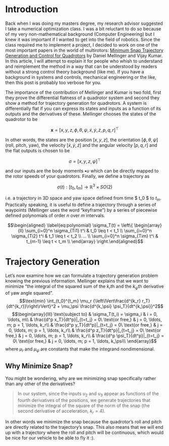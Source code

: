 Introduction
============

Back when I was doing my masters degree, my research advisor suggested I
take a numerical optimization class. I was a bit reluctant to do so
because of my very non-mathematical background (Computer Engineering)
but I knew it was important if I wanted to get into the field of
robotics. Since the class required me to implement a project, I decided
to work on one of the most important papers in the world of multirotors:
[Minimum Snap Trajectory Generation and Control for
Quadrotors](https://ieeexplore.ieee.org/document/5980409/) by Daniel
Mellinger and Vijay Kumar. In this article, I will attempt to explain it
for people who whish to understand and reimplement the method in a way
that can be understood by readers without a strong control theory
background (like me). If you have a background in systems and controls,
mechanical engineering or the like, then this post is probably too
verbose for you.

The importance of the contribution of Mellinger and Kumar is two fold,
first they prove the differential flatness of a quadrotor system and
second they show a method for trajectory generation for quadrotors. A
system is differentially flat if you can express its states and inputs
as a function of its outputs and the derivatives of these. Mellinger
chooses the states of the quadrotor to be

$$\mathbf{x} = [ x, y, z, \phi, \theta, \psi, \dot{x}, \dot{y}, \dot{z}, p, q, r]^\top$$

In other words, the states are the position $[x, y, z]$, the orientation
$[\phi, \theta, \psi]$ (roll, pitch, yaw), the velocity
$[\dot{x}, \dot{y}, \dot{z}]$ and the angular velocity $[p, q, r]$ and
the flat outputs is chosen to be

$$\sigma = [x, y, z, \psi]^\top$$

and our inputs are the body moments $\mathbf{•}{u}$ which can be
directly mapped to the rotor speeds of your quadrotors. Finally, we
define a trajectory as

$$\sigma (t) : [t_0, t_m] \rightarrow  \mathbb{R}^3 \times SO(2)$$

i.e. a trajectory in 3D space and yaw space defined from time $ t_0 $ to
$t_m$. Practically speaking, it is useful to define a trajectory through
a series of waypoints (Mellinger uses the word “keyframe”) by a series
of piecewise defined polynomials of order $n$ over $m$ intervals.

$$\begin{aligned}
\label{eq:polynomial}
\sigma_T(t) =
\left\{
    \begin{array}{ll}
        \sum_{i=0}^n \sigma_{Ti1} t^i  & t_0 \leq t < t_1 \\
        \sum_{i=0}^n \sigma_{Ti2} t^i  & t_1 \leq t < t_2 \\
        ... \\
        \sum_{i=0}^n \sigma_{Tim} t^i  & t_{m-1} \leq t < t_m \\
    \end{array}
\right.\end{aligned}$$

Trajectory Generation
=====================

Let’s now examine how we can formulate a trajectory generation problem
knowing the previous information. Mellinger explains that we want to
minimize “the integral of the squared sum of the $k_r$th and the
$k_\psi$th derivative of yaw angle squared”.
$$\text{min} \int_{t_0}^{t_m} \mu_r {\left\lVert\frac{d^{k_r} r_T}{dt^{k_r}}\right\rVert}^2 + \mu_\psi \frac{d^{k_\psi} \psi_T}{dt^{k_\psi}}^2$$
$$\begin{array}{lll}
        \text{subject to} & \sigma_T(t_i) = \sigma_i & i = 0, \ldots, m\\
        & \frac{d^p x_T}{dt^p}|_{t=t_j} = 0\ \text{or free,} & j = 0, \ldots, m; p = 1, \ldots, k_r\\
        & \frac{d^p y_T}{dt^p}|_{t=t_j} = 0\ \text{or free,} & j = 0, \ldots, m; p = 1, \ldots, k_r\\
        & \frac{d^p z_T}{dt^p}|_{t=t_j} = 0\ \text{or free,} & j = 0, \ldots, m; p = 1, \ldots, k_r\\
        & \frac{d^p \psi_T}{dt^p}|_{t=t_j} = 0\ \text{or free,} & j = 0, \ldots, m; p = 1, \ldots, k_\psi\\
    \end{array}$$ where $\mu_r$ and $\mu_\psi$ are constants that make
the integrand nondimensional.

Why Minimize Snap?
------------------

You might be wondering, why are we minimizing snap specifically rather
than any other of the derivatives?

> In our system, since the inputs $u_2$ and $u_3$ appear as functions of
> the fourth derivatives of the positions, we generate trajectories that
> minimize the integral of the square of the norm of the snap (the
> second derivative of acceleration, $k_r = 4$).

In other words we minimize the snap because the quadrotor’s roll and
pitch are directly related to the trajectory’s snap. This also means
that we will end up with a trajectory where the roll and pitch will be
continuous, which would be nice for our vehicle to be able to fly it :).
